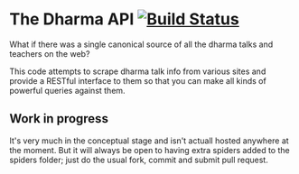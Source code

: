 The Dharma API [![Build Status](https://secure.travis-ci.org/tombh/dharma-api.png)](http://travis-ci.org/tombh/dharma-api)
================
What if there was a single canonical source of all the dharma talks and teachers on the web?

This code attempts to scrape dharma talk info from various sites and provide a RESTful interface to them so
that you can make all kinds of powerful queries against them.

## Work in progress ##
It's very much in the conceptual stage and isn't actuall hosted anywhere at the moment. But it will always be open
to having extra spiders added to the spiders folder; just do the usual fork, commit and submit pull request.